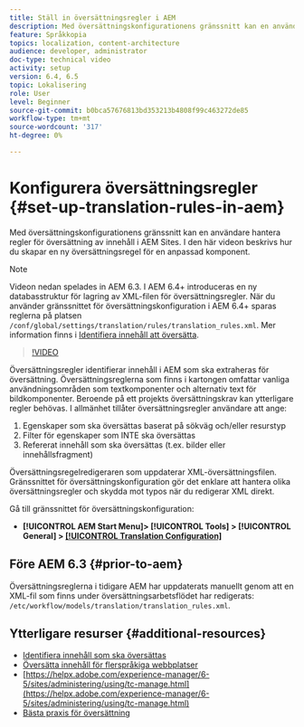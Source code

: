 ```yaml
---
title: Ställ in översättningsregler i AEM
description: Med översättningskonfigurationens gränssnitt kan en användare hantera regler för översättning av innehåll i AEM Sites. I den här videon beskrivs hur du skapar en ny översättningsregel för en anpassad komponent.
feature: Språkkopia
topics: localization, content-architecture
audience: developer, administrator
doc-type: technical video
activity: setup
version: 6.4, 6.5
topic: Lokalisering
role: User
level: Beginner
source-git-commit: b0bca57676813bd353213b4808f99c463272de85
workflow-type: tm+mt
source-wordcount: '317'
ht-degree: 0%

---
```



# Konfigurera översättningsregler {#set-up-translation-rules-in-aem}

Med översättningskonfigurationens gränssnitt kan en användare hantera regler för översättning av innehåll i AEM Sites. I den här videon beskrivs hur du skapar en ny översättningsregel för en anpassad komponent.

>[!NOTE]
>
> Videon nedan spelades in AEM 6.3. I AEM 6.4+ introduceras en ny databasstruktur för lagring av XML-filen för översättningsregler. När du använder gränssnittet för översättningskonfiguration i AEM 6.4+ sparas reglerna på platsen `/conf/global/settings/translation/rules/translation_rules.xml`. Mer information finns i [Identifiera innehåll att översätta](https://helpx.adobe.com/experience-manager/6-5/sites/administering/using/tc-rules.html).

>[!VIDEO](https://video.tv.adobe.com/v/18135/?quality=9&learn=on)

Översättningsregler identifierar innehåll i AEM som ska extraheras för översättning. Översättningsreglerna som finns i kartongen omfattar vanliga användningsområden som textkomponenter och alternativ text för bildkomponenter. Beroende på ett projekts översättningskrav kan ytterligare regler behövas. I allmänhet tillåter översättningsregler användare att ange:

1. Egenskaper som ska översättas baserat på sökväg och/eller resurstyp
2. Filter för egenskaper som INTE ska översättas
3. Refererat innehåll som ska översättas (t.ex. bilder eller innehållsfragment)

Översättningsregelredigeraren som uppdaterar XML-översättningsfilen. Gränssnittet för översättningskonfiguration gör det enklare att hantera olika översättningsregler och skydda mot typos när du redigerar XML direkt.

Gå till gränssnittet för översättningskonfiguration:

* **[!UICONTROL AEM Start Menu]>  [!UICONTROL Tools] >  [!UICONTROL General] >  [[!UICONTROL Translation Configuration]](http://localhost:4502/libs/cq/translation/translationrules/contexts.html)**

## Före AEM 6.3 {#prior-to-aem}

Översättningsreglerna i tidigare AEM har uppdaterats manuellt genom att en XML-fil som finns under översättningsarbetsflödet har redigerats: `/etc/workflow/models/translation/translation_rules.xml`.

## Ytterligare resurser {#additional-resources}

* [Identifiera innehåll som ska översättas](https://helpx.adobe.com/experience-manager/6-5/sites/administering/using/tc-rules.html)
* [Översätta innehåll för flerspråkiga webbplatser](https://helpx.adobe.com/experience-manager/6-5/sites/administering/using/translation.html)
* [https://helpx.adobe.com/experience-manager/6-5/sites/administering/using/tc-manage.html](https://helpx.adobe.com/experience-manager/6-5/sites/administering/using/tc-manage.html)
* [Bästa praxis för översättning](https://helpx.adobe.com/experience-manager/6-5/sites/administering/using/tc-bp.html)
